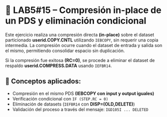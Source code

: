  # 📄 LAB5#15 – Compresión in-place de un PDS y eliminación condicional
 Este ejercicio realiza una compresión directa **(in-place)** sobre el dataset particionado **userid.COPY.CNTL** utilizando `IEBCOPY`, sin requerir una copia intermedia. La compresión ocurre cuando el dataset de entrada y salida son el mismo, permitiendo consolidar espacio sin duplicación.

 Si la compresión fue exitosa **(RC=0)**, se procede a eliminar el dataset de respaldo **userid.COMPRESS.DATA** usando `IEFBR14`.

 ## 🧠 Conceptos aplicados:

 - Compresión en el mismo PDS **(IEBCOPY con input y output iguales)**
 - Verificación condicional con `IF (STEP.RC = 0)`
 - Eliminación de datasets (`IEFBR14` con **DISP=(OLD,DELETE)**)
 - Validación del proceso a través del mensaje: `IGD105I ... DELETED`

